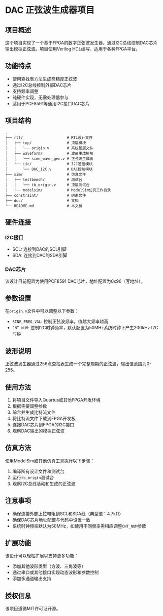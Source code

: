 # DAC 正弦波生成器项目

## 项目概述

这个项目实现了一个基于FPGA的数字正弦波发生器，通过I2C总线控制DAC芯片输出模拟正弦波。项目使用Verilog HDL编写，适用于各种FPGA平台。

## 功能特点

- 使用查找表方法生成高精度正弦波
- 通过I2C总线控制外部DAC芯片
- 支持频率调整
- 纯硬件实现，无需处理器参与
- 适用于PCF8591等通用I2C接口DAC芯片

## 项目结构

```
.
├── rtl/                    # RTL设计文件
│   ├── top/                # 顶层模块
│   │   └── origin.v        # 系统顶层文件
│   ├── waveform/           # 波形生成模块
│   │   └── sine_wave_gen.v # 正弦波生成器
│   └── iic/                # I2C通信模块
│       └── DAC_I2C.v       # DAC控制模块
├── sim/                    # 仿真文件
│   ├── testbench/          # 测试台
│   │   └── tb_origin.v     # 顶层测试台
│   └── modelsim/           # ModelSim仿真工作目录
├── constraint/             # 约束文件
├── doc/                    # 文档
└── README.md               # 本文档
```

## 硬件连接

### I2C接口

- SCL: 连接到DAC的SCL引脚
- SDA: 连接到DAC的SDA引脚

### DAC芯片

该设计目前配置为使用PCF8591 DAC芯片，地址配置为0x90（写地址）。

## 参数设置

在`origin.v`文件中可以调整以下参数：

- `SINE_FREQ_VAL`: 控制正弦波频率，值越大频率越高
- `CNT_NUM`: 控制I2C时钟频率，默认配置为50MHz系统时钟下产生200kHz I2C时钟

## 波形说明

正弦波发生器通过256点查找表生成一个完整周期的正弦波，输出值范围为0-255。

## 使用方法

1. 将项目文件导入Quartus或其他FPGA开发环境
2. 根据需要调整参数
3. 综合并生成比特流文件
4. 将比特流文件下载到FPGA开发板
5. 连接DAC芯片到FPGA的I2C接口
6. 观察DAC输出的模拟正弦波

## 仿真方法

使用ModelSim或其他仿真工具执行以下步骤：

1. 编译所有设计文件和测试台
2. 运行`tb_origin`测试台
3. 观察I2C总线活动和生成的正弦波

## 注意事项

- 确保连接外部上拉电阻到SCL和SDA线（典型值：4.7kΩ）
- 确保DAC芯片地址配置与代码中设置一致
- 系统时钟频率默认为50MHz，如使用不同频率需相应调整`CNT_NUM`参数

## 扩展功能

该设计可以轻松扩展以支持更多功能：
- 添加其他波形类型（方波、三角波等）
- 通过串口或其他接口实现动态波形和参数控制
- 添加多通道输出支持

## 授权信息

该项目遵循MIT许可证开源。 